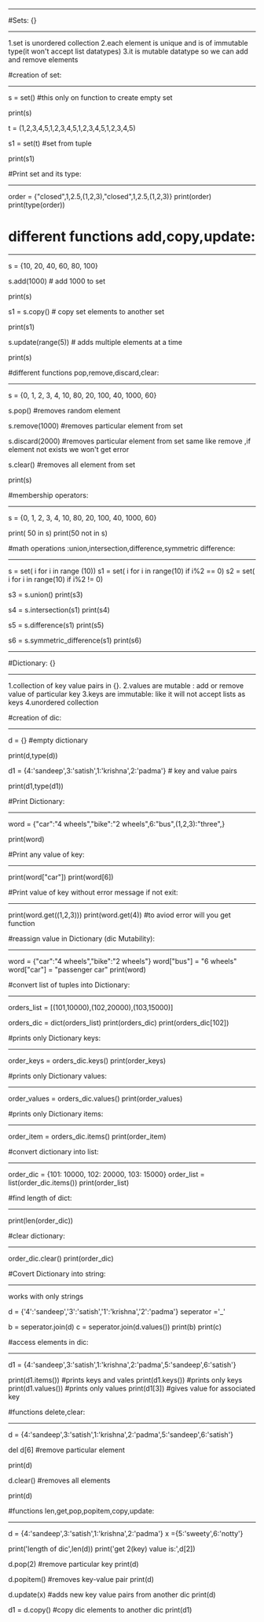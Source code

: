 *****************************************************************************
#Sets: {}
******
1.set is unordered collection
2.each element is unique and is of immutable type(it won't accept list datatypes)
3.it is mutable datatype so we can add and remove elements


#creation of set:
****************
s = set()                    #this only on function to create empty set

print(s)


t = (1,2,3,4,5,1,2,3,4,5,1,2,3,4,5,1,2,3,4,5)

s1 = set(t)                  #set from tuple 

print(s1)


#Print set and its type:
************************
order = {"closed",1,2.5,(1,2,3),"closed",1,2.5,(1,2,3)}
print(order)
print(type(order))


# different functions add,copy,update:
**************************************

s = {10, 20, 40, 60, 80, 100}

s.add(1000)                       # add 1000 to set

print(s)


s1 = s.copy()                     # copy set elements to another set

print(s1)


s.update(range(5))                # adds multiple elements at a time

print(s)


#different functions pop,remove,discard,clear:
**********************************************


s = {0, 1, 2, 3, 4, 10, 80, 20, 100, 40, 1000, 60}

s.pop()             #removes random element

s.remove(1000)      #removes particular element from set

s.discard(2000)     #removes particular element from set same like remove ,if element not exists we won't get error

s.clear()           #removes all element from set

print(s)


#membership operators:
**********************

s = {0, 1, 2, 3, 4, 10, 80, 20, 100, 40, 1000, 60}

print( 50 in s)
print(50 not in s)



#math operations :union,intersection,difference,symmetric difference:
********************************************************************

s = set( i for i in range (10))
s1 = set( i for i in range(10) if i%2 == 0)
s2 = set( i for i in range(10) if i%2 != 0)


s3 = s.union()
print(s3)


s4 = s.intersection(s1)
print(s4)

s5 = s.difference(s1)
print(s5)

s6 = s.symmetric_difference(s1)
print(s6)

**************************************************
#Dictionary: {}
***********

1.collection of key value pairs in {}.
2.values are mutable : add or remove value of particular key
3.keys are immutable: like it will not accept lists as keys
4.unordered collection


#creation of dic:
*****************

d = {}                                                      #empty dictionary

print(d,type(d))

d1 = {4:'sandeep',3:'satish',1:'krishna',2:'padma'}         # key and value pairs

print(d1,type(d1))


#Print Dictionary:
******************
word = {"car":"4 wheels","bike":"2 wheels",6:"bus",(1,2,3):"three",}

print(word)


#Print any value of key:
***********************
print(word["car"])
print(word[6])


#Print value of key without error message if not exit:
******************************************************
print(word.get((1,2,3))) 
print(word.get(4))   #to aviod error will you get function


#reassign value in Dictionary (dic Mutability):
***********************************************
word = {"car":"4 wheels","bike":"2 wheels"}
word["bus"] = "6 wheels"
word["car"] = "passenger car"
print(word)


#convert list of tuples into Dictionary:
****************************************
orders_list = [(101,10000),(102,20000),(103,15000)]

orders_dic = dict(orders_list)
print(orders_dic)
print(orders_dic[102])


#prints only Dictionary keys:
*****************************
order_keys = orders_dic.keys()
print(order_keys)


#prints only Dictionary values:
*******************************
order_values = orders_dic.values()
print(order_values)


#prints only Dictionary items:
******************************
order_item = orders_dic.items()
print(order_item)


#convert dictionary into list:
******************************
order_dic = {101: 10000, 102: 20000, 103: 15000}
order_list = list(order_dic.items())
print(order_list)


#find length of dict:
*********************
print(len(order_dic))


#clear dictionary:
******************
order_dic.clear()
print(order_dic)


#Covert Dictionary into string:
*******************************
works with only strings

d = {'4':'sandeep','3':'satish','1':'krishna','2':'padma'}
seperator ='_'

b = seperator.join(d)
c = seperator.join(d.values())
print(b)
print(c)


#access elements in dic:
************************

d1 = {4:'sandeep',3:'satish',1:'krishna',2:'padma',5:'sandeep',6:'satish'}

print(d1.items())           #prints keys and vales
print(d1.keys())            #prints only keys
print(d1.values())          #prints only values
print(d1[3])                #gives value for associated key


#functions delete,clear:
************************

d = {4:'sandeep',3:'satish',1:'krishna',2:'padma',5:'sandeep',6:'satish'}

del d[6]          #remove particular element

print(d)

d.clear()         #removes all elements

print(d)


#functions len,get,pop,popitem,copy,update:
*******************************************

d = {4:'sandeep',3:'satish',1:'krishna',2:'padma'}
x ={5:'sweety',6:'notty'}


print('length of dic',len(d))
print('get 2(key) value is:',d[2])

d.pop(2)                 #remove particular key
print(d)


d.popitem()              #removes key-value pair
print(d)



d.update(x)              #adds new key value pairs from another dic
print(d)

d1 = d.copy()            #copy dic elements to another dic
print(d1)

